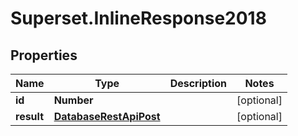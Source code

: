 # Superset.InlineResponse2018

## Properties
Name | Type | Description | Notes
------------ | ------------- | ------------- | -------------
**id** | **Number** |  | [optional] 
**result** | [**DatabaseRestApiPost**](DatabaseRestApiPost.md) |  | [optional] 
